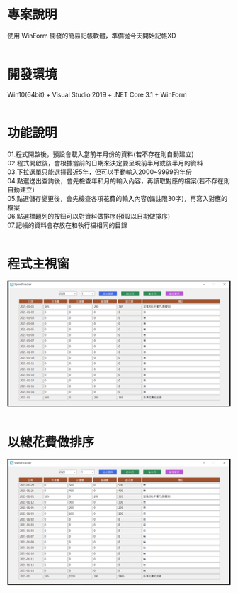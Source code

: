 # 專案說明  
使用 WinForm 開發的簡易記帳軟體，準備從今天開始記帳XD  
&emsp;  
# 開發環境  
Win10(64bit) + Visual Studio 2019 + .NET Core 3.1 + WinForm  
&emsp;  
# 功能說明  
01.程式開啟後，預設會載入當前年月份的資料(若不存在則自動建立)  
02.程式開啟後，會根據當前的日期來決定要呈現前半月或後半月的資料  
03.下拉選單只能選擇最近5年，但可以手動輸入2000~9999的年份  
04.點選送出查詢後，會先檢查年和月的輸入內容，再讀取對應的檔案(若不存在則自動建立)  
05.點選儲存變更後，會先檢查各項花費的輸入內容(備註限30字)，再寫入對應的檔案  
06.點選標題列的按鈕可以對資料做排序(預設以日期做排序)  
07.記帳的資料會存放在和執行檔相同的目錄  
&emsp;  
# 程式主視窗  
![image](https://github.com/Jacky20200711/SpendTracker/blob/master/DEMO_01.PNG?raw=true)  
&emsp;  
# 以總花費做排序  
![image](https://github.com/Jacky20200711/SpendTracker/blob/master/DEMO_02.PNG?raw=true)  
&emsp;  
